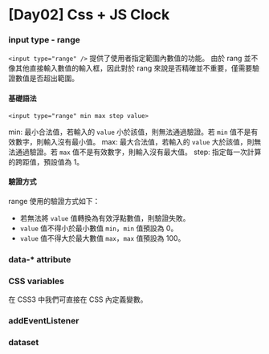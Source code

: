 # [Day02] Css + JS Clock
### input type - range
`<input type="range" />` 提供了使用者指定範圍內數值的功能。
由於 rang 並不像其他直接輸入數值的輸入框，因此對於 rang 來說是否精確並不重要，僅需要驗證數值是否超出範圍。
#### 基礎語法
```
<input type="range" min max step value> 
```
min: 最小合法值，若輸入的 `value` 小於該值，則無法通過驗證。若 `min` 值不是有效數字，則輸入沒有最小值。
max: 最大合法值，若輸入的 `value` 大於該值，則無法通過驗證。若 `max` 值不是有效數字，則輸入沒有最大值。
step: 指定每一次計算的跨距值，預設值為 1。
#### 驗證方式
range 使用的驗證方式如下：
- 若無法將 `value` 值轉換為有效浮點數值，則驗證失敗。
- `value` 值不得小於最小數值 `min`，`min` 值預設為 0。
- `value` 值不得大於最大數值 `max`，`max` 值預設為 100。

### data-* attribute
### CSS variables
在 CSS3 中我們可直接在 CSS 內定義變數。

### addEventListener
### dataset